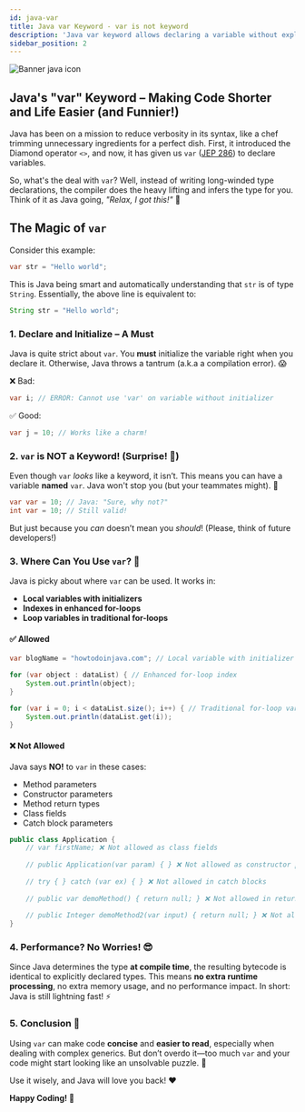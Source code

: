 ```yaml
---
id: java-var
title: Java var Keyword - var is not keyword
description: 'Java var keyword allows declaring a variable without explicitly specifying its type.'
sidebar_position: 2
---
```

![Banner java icon](@site/static/img/kits/java/banner-java-icon.png)

## Java's "var" Keyword – Making Code Shorter and Life Easier (and Funnier!)

Java has been on a mission to reduce verbosity in its syntax, like a chef trimming unnecessary ingredients for a perfect dish. First, it introduced the Diamond operator `<>`, and now, it has given us `var` ([JEP 286](https://openjdk.org/jeps/286)) to declare variables.

So, what's the deal with `var`? Well, instead of writing long-winded type declarations, the compiler does the heavy lifting and infers the type for you. Think of it as Java going, *"Relax, I got this!"* 🚀

## The Magic of `var`

Consider this example:

```java
var str = "Hello world";
```

This is Java being smart and automatically understanding that `str` is of type `String`. Essentially, the above line is equivalent to:

```java
String str = "Hello world";
```

### 1. Declare and Initialize – A Must

Java is quite strict about `var`. You **must** initialize the variable right when you declare it. Otherwise, Java throws a tantrum (a.k.a a compilation error). 😱

❌ Bad:

```java
var i; // ERROR: Cannot use 'var' on variable without initializer
```

✅ Good:

```java
var j = 10; // Works like a charm!
```

### 2. `var` is NOT a Keyword! (Surprise! 🎉)

Even though `var` *looks* like a keyword, it isn’t. This means you can have a variable **named** `var`. Java won't stop you (but your teammates might). 🙈

```java
var var = 10; // Java: "Sure, why not?"
int var = 10; // Still valid!
```

But just because you *can* doesn’t mean you *should*! (Please, think of future developers!)

### 3. Where Can You Use `var`? 🤔

Java is picky about where `var` can be used. It works in:

- **Local variables with initializers**
- **Indexes in enhanced for-loops**
- **Loop variables in traditional for-loops**

#### ✅ Allowed

```java
var blogName = "howtodoinjava.com"; // Local variable with initializer

for (var object : dataList) { // Enhanced for-loop index
    System.out.println(object);
}

for (var i = 0; i < dataList.size(); i++) { // Traditional for-loop variable
    System.out.println(dataList.get(i));
}
```

#### ❌ Not Allowed

Java says **NO!** to `var` in these cases:

- Method parameters
- Constructor parameters
- Method return types
- Class fields
- Catch block parameters

```java
public class Application {
    // var firstName; ❌ Not allowed as class fields
    
    // public Application(var param) { } ❌ Not allowed as constructor parameter
    
    // try { } catch (var ex) { } ❌ Not allowed in catch blocks
    
    // public var demoMethod() { return null; } ❌ Not allowed in return types
    
    // public Integer demoMethod2(var input) { return null; } ❌ Not allowed in method parameters
}
```

### 4. Performance? No Worries! 😎

Since Java determines the type **at compile time**, the resulting bytecode is identical to explicitly declared types. This means **no extra runtime processing**, no extra memory usage, and no performance impact. In short: Java is still lightning fast! ⚡

### 5. Conclusion 🎯

Using `var` can make code **concise** and **easier to read**, especially when dealing with complex generics. But don’t overdo it—too much `var` and your code might start looking like an unsolvable puzzle. 🧩

Use it wisely, and Java will love you back! ❤️

**Happy Coding! 🚀**

